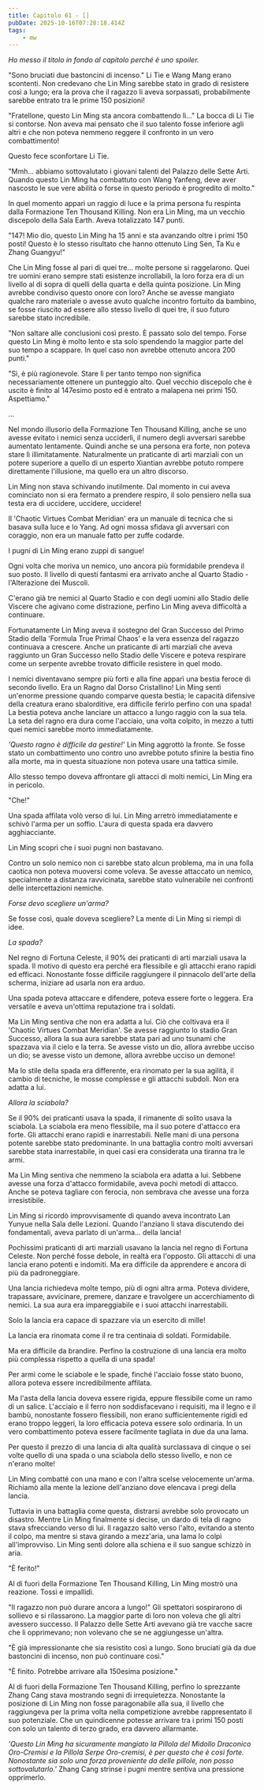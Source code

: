 ```yaml
---
title: Capitolo 61 - []
pubDate: 2025-10-16T07:28:18.414Z
tags:
    - mw
---
```



<em>Ho messo il titolo in fondo al capitolo perché è uno spoiler.</em>


"Sono bruciati due bastoncini di incenso." Li Tie e Wang Mang erano scontenti. Non credevano che Lin Ming sarebbe stato in grado di resistere così a lungo; era la prova che il ragazzo li aveva sorpassati, probabilmente sarebbe entrato tra le prime 150 posizioni!


"Fratellone, questo Lin Ming sta ancora combattendo lì..." La bocca di Li Tie si contorse. Non aveva mai pensato che il suo talento fosse inferiore agli altri e che non poteva nemmeno reggere il confronto in un vero combattimento!


Questo fece sconfortare Li Tie.


"Mmh... abbiamo sottovalutato i giovani talenti del Palazzo delle Sette Arti. Quando questo Lin Ming ha combattuto con Wang Yanfeng, deve aver nascosto le sue vere abilità o forse in questo periodo è progredito di molto."


In quel momento apparì un raggio di luce e la prima persona fu respinta dalla Formazione Ten Thousand Killing. Non era Lin Ming, ma un vecchio discepolo della Sala Earth. Aveva totalizzato 147 punti.


"147! Mio dio, questo Lin Ming ha 15 anni e sta avanzando oltre i primi 150 posti! Questo è lo stesso risultato che hanno ottenuto Ling Sen, Ta Ku e Zhang Guangyu!"


Che Lin Ming fosse al pari di quei tre... molte persone si raggelarono. Quei tre uomini erano sempre stati esistenze incrollabili, la loro forza era di un livello al di sopra di quelli della quarta e della quinta posizione.
Lin Ming avrebbe condiviso questo onore con loro? Anche se avesse mangiato qualche raro materiale o avesse avuto qualche incontro fortuito da bambino, se fosse riuscito ad essere allo stesso livello di quei tre, il suo futuro sarebbe stato incredibile.


"Non saltare alle conclusioni così presto. È passato solo del tempo.
Forse questo Lin Ming è molto lento e sta solo spendendo la maggior parte del suo tempo a scappare. In quel caso non avrebbe ottenuto ancora 200 punti."


"Sì, è più ragionevole. Stare lì per tanto tempo non significa necessariamente ottenere un punteggio alto. Quel vecchio discepolo che è uscito è finito al 147esimo posto ed è entrato a malapena nei primi 150. Aspettiamo."


...


Nel mondo illusorio della Formazione Ten Thousand Killing, anche se uno avesse evitato i nemici senza ucciderli, il numero degli avversari sarebbe aumentato lentamente. Quindi anche se una persona era forte, non poteva stare lì illimitatamente. Naturalmente un praticante di arti marziali con un potere superiore a quello di un esperto Xiantian avrebbe potuto rompere direttamente l'illusione, ma quello era un altro discorso.


Lin Ming non stava schivando inutilmente. Dal momento in cui aveva cominciato non si era fermato a prendere respiro, il solo pensiero nella sua testa era di uccidere, uccidere, uccidere!


Il 'Chaotic Virtues Combat Meridian' era un manuale di tecnica che si basava sulla luce e lo Yang. Ad ogni mossa sfidava gli avversari con coraggio, non era un manuale fatto per zuffe codarde.


I pugni di Lin Ming erano zuppi di sangue!


Ogni volta che moriva un nemico, uno ancora più formidabile prendeva il suo posto.
Il livello di questi fantasmi era arrivato anche al Quarto Stadio - l'Alterazione dei Muscoli.


C'erano già tre nemici al Quarto Stadio e con degli uomini allo Stadio delle Viscere che agivano come distrazione, perfino Lin Ming aveva difficoltà a continuare.


Fortunatamente Lin Ming aveva il sostegno del Gran Successo del Primo Stadio della 'Formula True Primal Chaos' e la vera essenza del ragazzo continuava a crescere. Anche un praticante di arti marziali che aveva raggiunto un Gran Successo nello Stadio delle Viscere e poteva respirare come un serpente avrebbe trovato difficile resistere in quel modo.


I nemici diventavano sempre più forti e alla fine apparì una bestia feroce di secondo livello. Era un Ragno dal Dorso Cristallino! Lin Ming sentì un'enorme pressione quando comparve questa bestia; le capacità difensive della creatura erano sbalorditive, era difficile ferirlo perfino con una spada! La bestia poteva anche lanciare un attacco a lungo raggio con la sua tela. La seta del ragno era dura come l'acciaio, una volta colpito, in mezzo a tutti quei nemici sarebbe morto immediatamente.


<em>'Questo ragno è difficile da gestire!'</em> Lin Ming aggrottò la fronte. Se fosse stato un combattimento uno contro uno avrebbe potuto sfinire la bestia fino alla morte, ma in questa situazione non poteva usare una tattica simile.


Allo stesso tempo doveva affrontare gli attacci di molti nemici, Lin Ming era in pericolo.


"Che!"


Una spada affilata volò verso di lui. Lin Ming arretrò immediatamente e schivò l'arma per un soffio. L'aura di questa spada era davvero agghiacciante.


Lin Ming scoprì che i suoi pugni non bastavano.


Contro un solo nemico non ci sarebbe stato alcun problema, ma in una folla caotica non poteva muoversi come voleva. Se avesse attaccato un nemico, specialmente a distanza ravvicinata, sarebbe stato vulnerabile nei confronti delle intercettazioni nemiche.


<em>Forse devo scegliere un'arma?</em>


Se fosse così, quale doveva scegliere? La mente di Lin Ming si riempì di idee.


<em>La spada?</em>


Nel regno di Fortuna Celeste, il 90% dei praticanti di arti marziali usava la spada. Il motivo di questo era perché era flessibile e gli attacchi erano rapidi ed efficaci. Nonostante fosse difficile raggiungere il pinnacolo dell'arte della scherma, iniziare ad usarla non era arduo.


Una spada poteva attaccare e difendere, poteva essere forte o leggera. Era versatile e aveva un'ottima reputazione tra i soldati.


Ma Lin Ming sentiva che non era adatta a lui. Ciò che coltivava era il 'Chaotic Virtues Combat Meridian'. Se avesse raggiunto lo stadio Gran Successo, allora la sua aura sarebbe stata pari ad uno tsunami che spazzava via il cielo e la terra. Se avesse visto un dio, allora avrebbe ucciso un dio; se avesse visto un demone, allora avrebbe ucciso un demone!


Ma lo stile della spada era differente, era rinomato per la sua agilità, il cambio di tecniche, le mosse complesse e gli attacchi subdoli. Non era adatta a lui.


<em>Allora la sciabola?</em>


Se il 90% dei praticanti usava la spada, il rimanente di solito usava la sciabola.
La sciabola era meno flessibile, ma il suo potere d'attacco era forte. Gli attacchi erano rapidi e inarrestabili. Nelle mani di una persona potente sarebbe stato predominante.
In una battaglia contro molti avversari sarebbe stata inarrestabile, in quei casi era considerata una tiranna tra le armi.


Ma Lin Ming sentiva che nemmeno la sciabola era adatta a lui. Sebbene avesse una forza d'attacco formidabile, aveva pochi metodi di attacco. Anche se poteva tagliare con ferocia, non sembrava che avesse una forza irresistibile.


Lin Ming si ricordò improvvisamente di quando aveva incontrato Lan Yunyue nella Sala delle Lezioni. Quando l'anziano lì stava discutendo dei fondamentali, aveva parlato di un'arma... della lancia!


Pochissimi praticanti di arti marziali usavano la lancia nel regno di Fortuna Celeste.
Non perché fosse debole, in realtà era l'opposto. Gli attacchi di una lancia erano potenti e indomiti. Ma era difficile da apprendere e ancora di più da padroneggiare.


Una lancia richiedeva molte tempo, più di ogni altra arma.
Poteva dividere, trapassare, avvicinare, premere, danzare e travolgere un accerchiamento di nemici.
La sua aura era impareggiabile e i suoi attacchi inarrestabili.


Solo la lancia era capace di spazzare via un esercito di mille!


La lancia era rinomata come il re tra centinaia di soldati. Formidabile.


Ma era difficile da brandire. Perfino la costruzione di una lancia era molto più complessa rispetto a quella di una spada!


Per armi come le sciabole e le spade, finché l'acciaio fosse stato buono, allora poteva essere incredibilmente affilata.


Ma l'asta della lancia doveva essere rigida, eppure flessibile come un ramo di un salice. L'acciaio e il ferro non soddisfacevano i requisiti, ma il legno e il bambù, nonostante fossero flessibili, non erano sufficientemente rigidi ed erano troppo leggeri, la loro efficacia poteva essere solo ordinaria. In un vero combattimento poteva essere facilmente tagliata in due da una lama.


Per questo il prezzo di una lancia di alta qualità surclassava di cinque o sei volte quello di una spada o una sciabola dello stesso livello, e non ce n'erano molte!


Lin Ming combatté con una mano e con l'altra scelse velocemente un'arma. Richiamò alla mente la lezione dell'anziano dove elencava i pregi della lancia.


Tuttavia in una battaglia come questa, distrarsi avrebbe solo provocato un disastro. Mentre Lin Ming finalmente si decise, un dardo di tela di ragno stava sfrecciando verso di lui. Il ragazzo saltò verso l'alto, evitando a stento il colpo, ma mentre si stava girando a mezz'aria, una lama lo colpì all'improvviso. Lin Ming sentì dolore alla schiena e il suo sangue schizzò in aria.


"È ferito!"


Al di fuori della Formazione Ten Thousand Killing, Lin Ming mostrò una reazione. Tossì e impallidì.


"Il ragazzo non può durare ancora a lungo!" Gli spettatori sospirarono di sollievo e si rilassarono. La maggior parte di loro non voleva che gli altri avessero successo. Il Palazzo delle Sette Arti avevano già tre vacche sacre che li opprimevano; non volevano che se ne aggiungesse un'altra.


"È già impressionante che sia resistito così a lungo. Sono bruciati già da due bastoncini di incenso, non può continuare così."


"È finito. Potrebbe arrivare alla 150esima posizione."


Al di fuori della Formazione Ten Thousand Killing, perfino lo sprezzante Zhang Cang stava mostrando segni di irrequietezza.
Nonostante la posizione di Lin Ming non fosse paragonabile alla sua, il livello che raggiungeva per la prima volta nella competizione avrebbe rappresentato il suo potenziale. Che un quindicenne potesse arrivare tra i primi 150 posti con solo un talento di terzo grado, era davvero allarmante.


<em>'Questo Lin Ming ha sicuramente mangiato la Pillola del Midollo Draconico Oro-Cremisi e la Pillola Serpe Oro-cremisi, è per questo che è così forte. Nonostante sia solo una forza proveniente da delle pillole, non posso sottovalutarlo.'</em> Zhang Cang strinse i pugni mentre sentiva una pressione opprimerlo.



